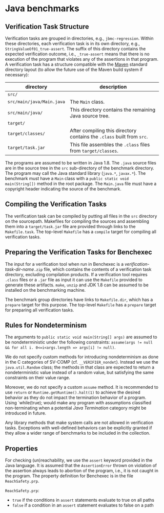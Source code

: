 # Java benchmarks

## Verification Task Structure

Verification tasks are grouped in directories, e.g.,
`jbmc-regression`.  Within these directories, each verification task
is in its own directory, e.g., `StringValueOf01_true-assert`. The
suffix of this directory contains the expected verification outcome,
i.e., `_true-assert` means that there is no execution of the program
that violates any of the assertions in that program.  A verification
task has a structure compatible with the [Maven](https://maven.apache.org)
standard directory layout (to allow the future use of the Maven build
system if necessary):

| directory | description |
| --------- | ----------- |
|`src/` | |
| `src/main/java/Main.java` | The `Main` class. |
| `src/main/java/` | This directory contains the remaining Java source tree. |
| `target/` | |
| `target/classes/` | After compiling this directory contains the `.class` built from `src`. |
| `target/task.jar` | This file assembles the `.class` files from `target/classes`. |

The programs are assumed to be written in Java 1.8.
The `.java` source files are in the source tree
in the `src` sub-directory of the benchmark directory.  The
program may call the Java standard library (`java.*`,
`javax.*`).  The benchmark must have a `Main` class with a
`public static void main(String[])` method in the root package.
The `Main.java` file must have a copyright header indicating
the source of the benchmark.

## Compiling the Verification Tasks

The verification task can be compiled by putting all files
in the `src` directory on the sourcepath.
Makefiles for compiling the sources and assembling them into
a `target/task.jar` file are provided through links to the
`Makefile.task`.
The top-level `Makefile` has a `compile` target for compiling all
verification tasks. 

## Preparing the Verification Tasks for Benchexec

The input for a verification tool when run in Benchexec
is a _verification-task-dir-name_`.zip` file, which contains
the contents of a verification task directory, excluding compilation
products. If a verification tool requires `.class` files or a `.jar`
file as input it can use the `Makefile` provided to generate
these artifacts. `make`, `unzip` and JDK 1.8 can be assumed to be installed
on the benchmarking machine.

The benchmark group directories have links to `Makefile.dir`, which
has a `prepare` target for this purpose.  The top-level `Makefile` has
a `prepare` target for preparing all verification tasks.

## Rules for Nondeterminism

The arguments to `public static void main(String[] args)` are
assumed to be nondeterministic under the following constraints:
`assume(args != null && for all i. 0<=i<args.length =>
  args[i] != null)`.

We do not specify custom methods for introducing nondeterminism as
done in the C categories of SV-COMP (cf. `__VERIFIER_nondet`).
Instead we use the `java.util.Random` class;  the methods in
that class are expected to return a nondeterministic value instead of
a random value, but satisfying the same constraints on their value
range.

Moreover, we do not specify a custom `assume` method. It is
recommended to use `return` or `Runtime.getRuntime().halt(1)` to
achieve the desired behavior as they do not impact the termination
behavior of a program. Using `while(true); would make any
program with assumptions classified non-terminating when a
potential _Java Termination_ category might be introduced
in future.

Any library methods that make system calls are not allowed in
verification tasks.
Exceptions with well-defined behaviors can be explicitly granted if
they allow a wider range of benchmarks to be included in the
collection.

## Properties

For checking (un)reachability, we use the `assert` keyword provided
in the Java language. It is assumed that the `AssertionError` thrown
on violation of the assertion always leads to abortion of the
program, i.e., it is not caught in the program. The property definition
for Benchexec is in the file `ReachSafety.prp`.

`ReachSafety.prp`:
  * `true` if the conditions in `assert` statements evaluate
    to true on all paths
  * `false` if a condition in an `assert` statement evaluates
    to false on a path
